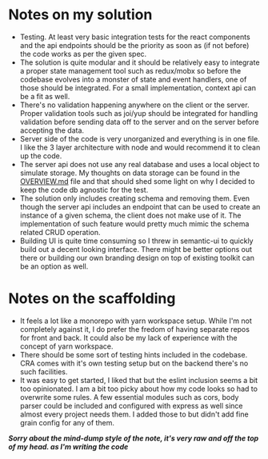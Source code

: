 # Notes on my solution

- Testing. At least very basic integration tests for the react components and the api endpoints should be the priority as soon as (if not before) the code works as per the given spec.
- The solution is quite modular and it should be relatively easy to integrate a proper state management tool such as redux/mobx so before the codebase evolves into a monster of state and event handlers, one of those should be integrated. For a small implementation, context api can be a fit as well.
- There's no validation happening anywhere on the client or the server. Proper validation tools such as joi/yup should be integrated for handling validation before sending data off to the server and on the server before accepting the data.
- Server side of the code is very unorganized and everything is in one file. I like the 3 layer architecture with node and would recommend it to clean up the code.
- The server api does not use any real database and uses a local object to simulate storage. My thoughts on data storage can be found in the [OVERVIEW.md](./OVERVIEW.md) file and that should shed some light on why I decided to keep the code db agnostic for the test.
- The solution only includes creating schema and removing them. Even though the server api includes an endpoint that can be used to create an instance of a given schema, the client does not make use of it. The implementation of such feature would pretty much mimic the schema related CRUD operation.
- Building UI is quite time consuming so I threw in semantic-ui to quickly build out a decent looking interface. There might be better options out there or building our own branding design on top of existing toolkit can be an option as well.

# Notes on the scaffolding

- It feels a lot like a monorepo with yarn workspace setup. While I'm not completely against it, I do prefer the fredom of having separate repos for front and back. It could also be my lack of experience with the concept of yarn workspace.
- There should be some sort of testing hints included in the codebase. CRA comes with it's own testing setup but on the backend there's no such facilities. 
- It was easy to get started, I liked that but the eslint inclusion seems a bit too opinionated. I am a bit too picky about how my code looks so had to overwrite some rules. A few essential modules such as cors, body parser could be included and configured with express as well since almost every project needs them. I added those to but didn't add fine grain config for any of them.

***Sorry about the mind-dump style of the note, it's very raw and off the top of my head. as I'm writing the code***